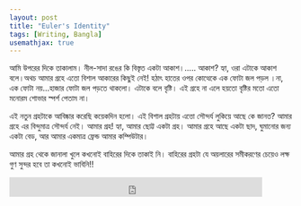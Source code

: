 ```yaml
---
layout: post
title: "Euler's Identity"
tags: [Writing, Bangla]
usemathjax: true
---
```


আমি উপরের দিকে তাকালাম। নীল-সাদা রঙের কি বিস্তৃত একটা আকাশ।..... আকাশ? হ্যা, ওরা এটাকে আকাশ বলে।অথচ আমার গ্রহে এতো বিশাল আকারের কিছুই নেই!
হঠাৎ হাতের ওপর কোত্থেকে এক ফোটা জল পড়ল ।না, এক ফোটা নয়...হাজার ফোটা জল পড়তে থাকলো। এটাকে বলে বৃষ্টি। এই গ্রহে না এলে হয়তো বৃষ্টির মতো এতো মনোরম শোভার স্পর্শ পেতাম না।

এই নতুন গ্রহটাকে আবিষ্কার করেছি কয়েকদিন হলো। এই বিশাল গ্রহটায় এত্তো সৌন্দর্য লুকিয়ে আছে কে জানত? আমার গ্রহে এর বিন্দুমাত্র সৌন্দর্য নেই।
আমার গ্রহ! হ্যা, আমার ছোট্ট একটা গ্রহ। আমার গ্রহে আছে একটা ছাদ, ঘুমানোর জন্য একটা বেড, আর আমার একমাত্র ফ্রেন্ড আমার কম্পিউটার।

আমার গ্রহ থেকে জানালা খুলে  কখনোই বাহিরের দিকে তাকাই নি। বাহিরের গ্রহটা যে অয়লারের সমীকরণের চেয়েও লক্ষ গুণ সুন্দর হবে তা কখনোই ভাবিনি!!

<iframe src="https://www.facebook.com/plugins/like.php?href=https%3A%2F%2Fshahjalalshohag.github.io%2Feuler%2F&width=450&layout=standard&action=like&size=small&share=true&height=35&appId" width="450" height="35" style="border:none;overflow:hidden" scrolling="no" frameborder="0" allowfullscreen="true" allow="autoplay; clipboard-write; encrypted-media; picture-in-picture; web-share"></iframe>

<div id="fb-root"></div>
<script async defer crossorigin="anonymous" src="https://connect.facebook.net/en_US/sdk.js#xfbml=1&version=v12.0" nonce="0l5fML7Z"></script>

<div class="fb-comments" data-href="https://shahjalalshohag.github.io/euler/" data-width="" data-numposts="5"></div>